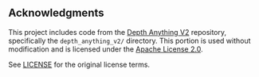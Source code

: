 ## Acknowledgments

This project includes code from the [Depth Anything V2](https://github.com/DepthAnything/Depth-Anything-V2) repository, specifically the `depth_anything_v2/` directory. This portion is used without modification and is licensed under the [Apache License 2.0](https://www.apache.org/licenses/LICENSE-2.0).

See [LICENSE](./LICENSE-DepthAnything) for the original license terms.

